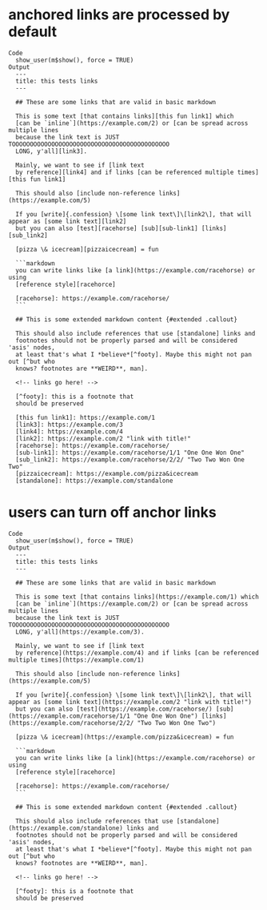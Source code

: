 # anchored links are processed by default

    Code
      show_user(m$show(), force = TRUE)
    Output
      ---
      title: this tests links
      ---
      
      ## These are some links that are valid in basic markdown
      
      This is some text [that contains links][this fun link1] which
      [can be `inline`](https://example.com/2) or [can be spread across multiple lines
      because the link text is JUST TOOOOOOOOOOOOOOOOOOOOOOOOOOOOOOOOOOOOOOOOOOOO
      LONG, y'all][link3].
      
      Mainly, we want to see if [link text
      by reference][link4] and if links [can be referenced multiple times][this fun link1]
      
      This should also [include non-reference links](https://example.com/5)
      
      If you [write]{.confession} \[some link text\]\[link2\], that will appear as [some link text][link2]
      but you can also [test][racehorse] [sub][sub-link1] [links][sub_link2]
      
      [pizza \& icecream][pizzaicecream] = fun
      
      ```markdown
      you can write links like [a link](https://example.com/racehorse) or using
      [reference style][racehorce]
      
      [racehorse]: https://example.com/racehorse/   
      ```
      
      ## This is some extended markdown content {#extended .callout}
      
      This should also include references that use [standalone] links and
      footnotes should not be properly parsed and will be considered 'asis' nodes,
      at least that's what I *believe*[^footy]. Maybe this might not pan out [^but who
      knows? footnotes are **WEIRD**, man].
      
      <!-- links go here! -->
      
      [^footy]: this is a footnote that
      should be preserved
      
      [this fun link1]: https://example.com/1
      [link3]: https://example.com/3
      [link4]: https://example.com/4
      [link2]: https://example.com/2 "link with title!"
      [racehorse]: https://example.com/racehorse/
      [sub-link1]: https://example.com/racehorse/1/1 "One One Won One"
      [sub_link2]: https://example.com/racehorse/2/2/ "Two Two Won One Two"
      [pizzaicecream]: https://example.com/pizza&icecream
      [standalone]: https://example.com/standalone
      
      

# users can turn off anchor links

    Code
      show_user(m$show(), force = TRUE)
    Output
      ---
      title: this tests links
      ---
      
      ## These are some links that are valid in basic markdown
      
      This is some text [that contains links](https://example.com/1) which
      [can be `inline`](https://example.com/2) or [can be spread across multiple lines
      because the link text is JUST TOOOOOOOOOOOOOOOOOOOOOOOOOOOOOOOOOOOOOOOOOOOO
      LONG, y'all](https://example.com/3).
      
      Mainly, we want to see if [link text
      by reference](https://example.com/4) and if links [can be referenced multiple times](https://example.com/1)
      
      This should also [include non-reference links](https://example.com/5)
      
      If you [write]{.confession} \[some link text\]\[link2\], that will appear as [some link text](https://example.com/2 "link with title!")
      but you can also [test](https://example.com/racehorse/) [sub](https://example.com/racehorse/1/1 "One One Won One") [links](https://example.com/racehorse/2/2/ "Two Two Won One Two")
      
      [pizza \& icecream](https://example.com/pizza&icecream) = fun
      
      ```markdown
      you can write links like [a link](https://example.com/racehorse) or using
      [reference style][racehorce]
      
      [racehorse]: https://example.com/racehorse/   
      ```
      
      ## This is some extended markdown content {#extended .callout}
      
      This should also include references that use [standalone](https://example.com/standalone) links and
      footnotes should not be properly parsed and will be considered 'asis' nodes,
      at least that's what I *believe*[^footy]. Maybe this might not pan out [^but who
      knows? footnotes are **WEIRD**, man].
      
      <!-- links go here! -->
      
      [^footy]: this is a footnote that
      should be preserved
      

